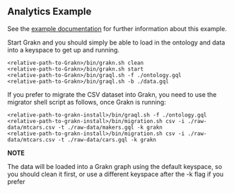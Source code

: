 ## Analytics Example

See the [example documentation](https://grakn.ai/pages/documentation/examples/analytics.html) for further information about this example.  

Start Grakn and you should simply be able to load in the ontology and data into a keyspace to get up and running.

```
<relative-path-to-Grakn>/bin/grakn.sh clean
<relative-path-to-Grakn>/bin/grakn.sh start
<relative-path-to-Grakn>/bin/graql.sh -f ./ontology.gql
<relative-path-to-Grakn>/bin/graql.sh -b ./data.gql
```


If you prefer to migrate the CSV dataset into Grakn, you need to use the migrator shell script as follows, once Grakn is running:


```
<relative-path-to-grakn-install>/bin/graql.sh -f ./ontology.gql
<relative-path-to-grakn-install>/bin/migration.sh csv -i ./raw-data/mtcars.csv -t ./raw-data/makers.gql -k grakn
<relative-path-to-grakn-install>/bin/migration.sh csv -i ./raw-data/mtcars.csv -t ./raw-data/cars.gql -k grakn
```

**NOTE**    

The data will be loaded into a Grakn graph using the default keyspace, so you should clean it first, or use a different keyspace after the -k flag if you prefer
